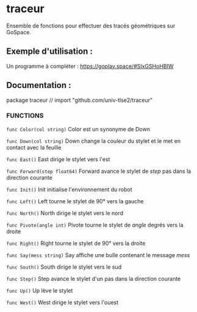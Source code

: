 # traceur

Ensemble de fonctions pour effectuer des tracés géométriques
sur GoSpace.

## Exemple d'utilisation :

Un programme à compléter : https://goplay.space/#SIxGSHoHBIW

## Documentation :
package traceur // import "github.com/univ-tlse2/traceur"


### FUNCTIONS

`func Color(col string)`
    Color est un synonyme de Down

`func Down(col string)`
    Down change la couleur du stylet et le met en contact avec la feuille

`func East()`
    East dirige le stylet vers l'est

`func Forward(step float64)`
    Forward avance le stylet de _step_ pas dans la direction courante

`func Init()`
    Init initialise l'environnement du robot

`func Left()`
    Left tourne le stylet de 90° vers la gauche

`func North()`
    North dirige le stylet vers le nord

`func Pivote(angle int)`
    Pivote tourne le stylet de _angle_ degrés vers la droite

`func Right()`
    Right tourne le stylet de 90° vers la droite

`func Say(mess string)`
    Say affiche une bulle contenant le message _mess_

`func South()`
    South dirige le stylet vers le sud

`func Step()`
    Step avance le stylet d'un pas dans la direction courante

`func Up()`
    Up lève le stylet

`func West()`
    West dirige le stylet vers l'ouest


